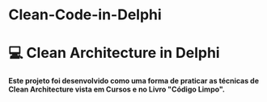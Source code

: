 # Clean-Code-in-Delphi
 
# 💻 Clean Architecture in Delphi

**Este projeto foi desenvolvido como uma forma de praticar as técnicas de Clean Architecture vista em Cursos e no Livro "Código Limpo".**
